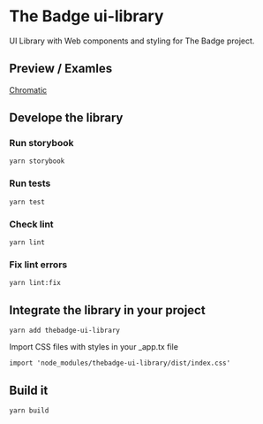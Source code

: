 # The Badge ui-library

UI Library with Web components and styling for The Badge project.

## Preview / Examles

[Chromatic](https://main--638b62c10e52ebb22bd55c21.chromatic.com/?path=/docs/)

## Develope the library

### Run storybook

```
yarn storybook
```

### Run tests

```
yarn test
```

### Check lint

```
yarn lint
```

### Fix lint errors

```
yarn lint:fix
```

## Integrate the library in your project

```
yarn add thebadge-ui-library
```

Import CSS files with styles in your \_app.tx file

```
import 'node_modules/thebadge-ui-library/dist/index.css'
```

## Build it

```
yarn build
```
